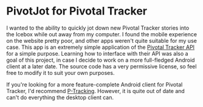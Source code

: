 # PivotJot for Pivotal Tracker

I wanted to the ability to quickly jot down new Pivotal Tracker stories into 
the Icebox while out away from my computer. I found the mobile experience on 
the website pretty poor, and other apps weren't quite suitable for my use 
case. This app is an extremely simple application of the 
[Pivotal Tracker API](http://www.pivotaltracker.com/help/api) for a simple 
purpose. Learning how to interface with their API was also a goal of this 
project, in case I decide to work on a more full-fledged Android client at 
a later date. The source code has a very permissive license, so feel free 
to modify it to suit your own purposes.

If you're looking for a more feature-complete Android client for Pivotal 
Tracker, I'd recommend [P-Tracking](https://play.google.com/store/apps/details?id=com.sdw.pivotprojects).
 However, it is quite out of date and can't do everything the desktop client can.